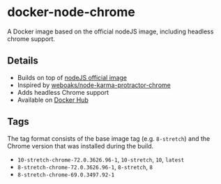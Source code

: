 # docker-node-chrome

A Docker image based on the official nodeJS image, including headless chrome
support.

## Details

- Builds on top of [nodeJS official image](https://hub.docker.com/_/node/)
- Inspired by
  [weboaks/node-karma-protractor-chrome](https://hub.docker.com/r/weboaks/node-karma-protractor-chrome/)
- Adds headless Chrome support
- Available on [Docker Hub](https://hub.docker.com/r/ngeor/node-chrome/)

## Tags

The tag format consists of the base image tag (e.g. `8-stretch`) and the Chrome
version that was installed during the build.

- `10-stretch-chrome-72.0.3626.96-1`, `10-stretch`, `10`, `latest`
- `8-stretch-chrome-72.0.3626.96-1`, `8-stretch`, `8`
- `8-stretch-chrome-69.0.3497.92-1`
